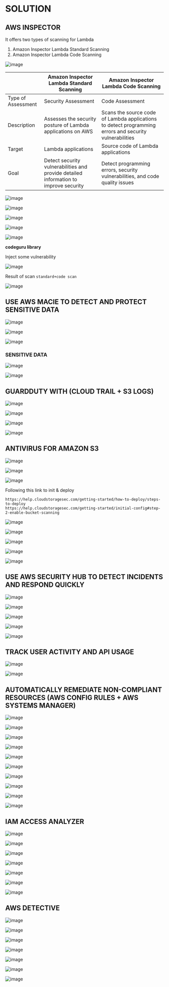 # SOLUTION
## AWS INSPECTOR
It offers two types of scanning for Lambda

1. Amazon Inspector Lambda Standard Scanning
2. Amazon Inspector Lambda Code Scanning

![image](https://github.com/Clapboiz/Detection-and-Response-on-AWS/assets/112185647/245f48be-e07c-443b-89a8-ee48da27e38d)

|                                | Amazon Inspector Lambda Standard Scanning | Amazon Inspector Lambda Code Scanning |
|--------------------------------|--------------------------------------------|----------------------------------------|
| Type of Assessment             | Security Assessment                        | Code Assessment                        |
| Description                    | Assesses the security posture of Lambda applications on AWS | Scans the source code of Lambda applications to detect programming errors and security vulnerabilities |
| Target                         | Lambda applications                        | Source code of Lambda applications    |
| Goal                           | Detect security vulnerabilities and provide detailed information to improve security | Detect programming errors, security vulnerabilities, and code quality issues |

![image](https://github.com/Clapboiz/Detection-and-Response-on-AWS/assets/112185647/cb769ddf-f434-47ec-bab1-e91649e988c8)

![image](https://github.com/Clapboiz/Detection-and-Response-on-AWS/assets/112185647/025f9791-e2be-4262-b90c-6cd0975d49e6)

![image](https://github.com/Clapboiz/Detection-and-Response-on-AWS/assets/112185647/32105169-6eca-4514-a465-f3e35c1003c8)

![image](https://github.com/Clapboiz/Detection-and-Response-on-AWS/assets/112185647/1f89b5eb-db81-4242-a21a-84ceaf6279b3)

![image](https://github.com/Clapboiz/Detection-and-Response-on-AWS/assets/112185647/e71ad894-6f8a-4bbb-bc1a-b759a7029111)

**codeguru library**

Inject some vulnerability

![image](https://github.com/Clapboiz/Detection-and-Response-on-AWS/assets/112185647/5281965b-0717-42cb-9c17-c82db7cdff31)

Result of scan `standard+code scan`

![image](https://github.com/Clapboiz/Detection-and-Response-on-AWS/assets/112185647/27324546-c8c0-4134-8691-d9d521e380c0)

## USE AWS MACIE TO DETECT AND PROTECT SENSITIVE DATA
![image](https://github.com/Clapboiz/Detection-and-Response-on-AWS/assets/112185647/a06f5647-8ee0-4269-8c1f-1193f06444cd)

![image](https://github.com/Clapboiz/Detection-and-Response-on-AWS/assets/112185647/bfb9f2ac-fea2-4223-afd9-ac9bcb108964)

![image](https://github.com/Clapboiz/Detection-and-Response-on-AWS/assets/112185647/8c9a4af2-f8b5-462d-804b-29b20426221f)

### SENSITIVE DATA
![image](https://github.com/Clapboiz/Detection-and-Response-on-AWS/assets/112185647/ee113335-a1b5-40fb-a4d8-282bb0fc8ded)

![image](https://github.com/Clapboiz/Detection-and-Response-on-AWS/assets/112185647/93bd7adb-30c4-4b5f-934f-2dada34229d6)

## GUARDDUTY WITH (CLOUD TRAIL + S3 LOGS)
![image](https://github.com/Clapboiz/Detection-and-Response-on-AWS/assets/112185647/e03a9704-39db-4c3e-b671-0551db9ba2f4)

![image](https://github.com/Clapboiz/Detection-and-Response-on-AWS/assets/112185647/384be450-a1bc-47c4-a8e2-84c8e56340ff)

![image](https://github.com/Clapboiz/Detection-and-Response-on-AWS/assets/112185647/a1eaacc1-1003-4cd7-9600-93ed237c7c2b)

![image](https://github.com/Clapboiz/Detection-and-Response-on-AWS/assets/112185647/16bc83b1-856a-40a5-8b9b-efae14658e11)

## ANTIVIRUS FOR AMAZON S3

![image](https://github.com/Clapboiz/Detection-and-Response-on-AWS/assets/112185647/ebd7d1ef-26ad-4311-b3c1-d0b9ee5c147d)

![image](https://github.com/Clapboiz/Detection-and-Response-on-AWS/assets/112185647/25aecc89-51a0-41a2-945a-fb5eb4361e41)

![image](https://github.com/Clapboiz/Detection-and-Response-on-AWS/assets/112185647/d5943499-91a8-4423-aff7-27d98b5d2cc3)

Following this link to init & deploy

```
https://help.cloudstoragesec.com/getting-started/how-to-deploy/steps-to-deploy
https://help.cloudstoragesec.com/getting-started/initial-config#step-2-enable-bucket-scanning
```

![image](https://github.com/Clapboiz/Detection-and-Response-on-AWS/assets/112185647/8952664b-34e0-44c5-8115-756c59ea843b)

![image](https://github.com/Clapboiz/Detection-and-Response-on-AWS/assets/112185647/57613e49-5f69-4187-a864-6402aaf40248)

![image](https://github.com/Clapboiz/Detection-and-Response-on-AWS/assets/112185647/b28192d6-86a0-4be6-ae75-9d66290150a1)

![image](https://github.com/Clapboiz/Detection-and-Response-on-AWS/assets/112185647/d2b998a0-063d-429d-b9c4-412adc9bfcdd)

![image](https://github.com/Clapboiz/Detection-and-Response-on-AWS/assets/112185647/7ed4d49c-12d7-4631-a524-d18263624c89)

## USE AWS SECURITY HUB TO DETECT INCIDENTS AND RESPOND QUICKLY
![image](https://github.com/Clapboiz/Detection-and-Response-on-AWS/assets/112185647/611ca383-9213-43aa-ae75-cec6d1776b96)

![image](https://github.com/Clapboiz/Detection-and-Response-on-AWS/assets/112185647/a0e654e3-554b-4412-b89d-fcef1abfb3dd)

![image](https://github.com/Clapboiz/Detection-and-Response-on-AWS/assets/112185647/54c7a63b-980b-4e69-9d70-ae122abfd0af)

![image](https://github.com/Clapboiz/Detection-and-Response-on-AWS/assets/112185647/fe1598f9-39e3-4427-a197-c8f8eda146c1)

![image](https://github.com/Clapboiz/Detection-and-Response-on-AWS/assets/112185647/107ea7a4-4c9c-4267-827c-96f1c597e68b)

## TRACK USER ACTIVITY AND API USAGE
![image](https://github.com/Clapboiz/Detection-and-Response-on-AWS/assets/112185647/a3bf5a8e-b922-4cd5-9a64-54f6ce68dcba)

![image](https://github.com/Clapboiz/Detection-and-Response-on-AWS/assets/112185647/d54f68e8-f74e-401c-a4e0-d9f87b3176ae)

## AUTOMATICALLY REMEDIATE NON-COMPLIANT RESOURCES (AWS CONFIG RULES + AWS SYSTEMS MANAGER)
![image](https://github.com/Clapboiz/Detection-and-Response-on-AWS/assets/112185647/25e42d3f-5f94-44b6-98d1-58eb1ac15328)

![image](https://github.com/Clapboiz/Detection-and-Response-on-AWS/assets/112185647/2726b7f1-7d1e-411f-b8c8-cd35bc3dcd7e)

![image](https://github.com/Clapboiz/Detection-and-Response-on-AWS/assets/112185647/36b1db2a-e899-4662-b0de-7242c49f36cd)

![image](https://github.com/Clapboiz/Detection-and-Response-on-AWS/assets/112185647/04d0d580-bb3c-496e-9111-5fb0f9f99eb8)

![image](https://github.com/Clapboiz/Detection-and-Response-on-AWS/assets/112185647/a25a03f7-9638-4e7e-8193-85519c700b31)

![image](https://github.com/Clapboiz/Detection-and-Response-on-AWS/assets/112185647/35fb763f-996c-43a9-b2aa-c2ab6ee5cd4a)

![image](https://github.com/Clapboiz/Detection-and-Response-on-AWS/assets/112185647/ada87b99-c1d1-431b-ae36-f86e98cab6f7)

![image](https://github.com/Clapboiz/Detection-and-Response-on-AWS/assets/112185647/681ec492-8196-490d-b80f-a66959711f6f)

![image](https://github.com/Clapboiz/Detection-and-Response-on-AWS/assets/112185647/325aa7de-92c5-419c-84ce-983930cb0609)

![image](https://github.com/Clapboiz/Detection-and-Response-on-AWS/assets/112185647/ea89609f-2ab7-4340-a717-a3f32981b89e)

## IAM ACCESS ANALYZER
![image](https://github.com/Clapboiz/Detection-and-Response-on-AWS/assets/112185647/b49f18ce-1420-4ec6-b8ce-d8f1b9988f23)

![image](https://github.com/Clapboiz/Detection-and-Response-on-AWS/assets/112185647/a4686438-5540-44b1-a951-58727a6265ee)

![image](https://github.com/Clapboiz/Detection-and-Response-on-AWS/assets/112185647/6374bcb0-5eda-4a0f-b463-55ab77edb8f0)

![image](https://github.com/Clapboiz/Detection-and-Response-on-AWS/assets/112185647/ac4fa14c-5da1-426a-8d7f-fb42cb8a054c)

![image](https://github.com/Clapboiz/Detection-and-Response-on-AWS/assets/112185647/e97eeeed-4ca0-46d2-bce1-287ca14639cf)

![image](https://github.com/Clapboiz/Detection-and-Response-on-AWS/assets/112185647/a6b40b28-d86a-4013-89f0-9b555261d2c0)

![image](https://github.com/Clapboiz/Detection-and-Response-on-AWS/assets/112185647/5324cc7d-7ff9-4741-9c8e-75fa817003b0)

## AWS DETECTIVE
![image](https://github.com/Clapboiz/Detection-and-Response-on-AWS/assets/112185647/88c95c2d-bf8f-436d-8908-b50219b684ba)

![image](https://github.com/Clapboiz/Detection-and-Response-on-AWS/assets/112185647/4673e8a5-2579-41b4-871b-3e75aacdcb35)

![image](https://github.com/Clapboiz/Detection-and-Response-on-AWS/assets/112185647/449a49b1-e9d7-420e-97e7-7614e02af239)

![image](https://github.com/Clapboiz/Detection-and-Response-on-AWS/assets/112185647/548a87b9-26a0-4667-a965-7415527d1f7a)

![image](https://github.com/Clapboiz/Detection-and-Response-on-AWS/assets/112185647/c4b0f5d2-0e08-4a58-9ca9-d016f1bdd805)

![image](https://github.com/Clapboiz/Detection-and-Response-on-AWS/assets/112185647/8ad8fd18-3dfe-4dcf-8142-ccf563ef85cf)

![image](https://github.com/Clapboiz/Detection-and-Response-on-AWS/assets/112185647/b0268e74-3f05-41fc-948d-4c11ed279728)

